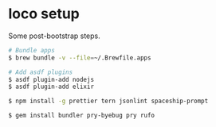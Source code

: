 # loco setup

Some post-bootstrap steps.

```sh
# Bundle apps
$ brew bundle -v --file=~/.Brewfile.apps

# Add asdf plugins
$ asdf plugin-add nodejs
$ asdf plugin-add elixir

$ npm install -g prettier tern jsonlint spaceship-prompt

$ gem install bundler pry-byebug pry rufo
```
